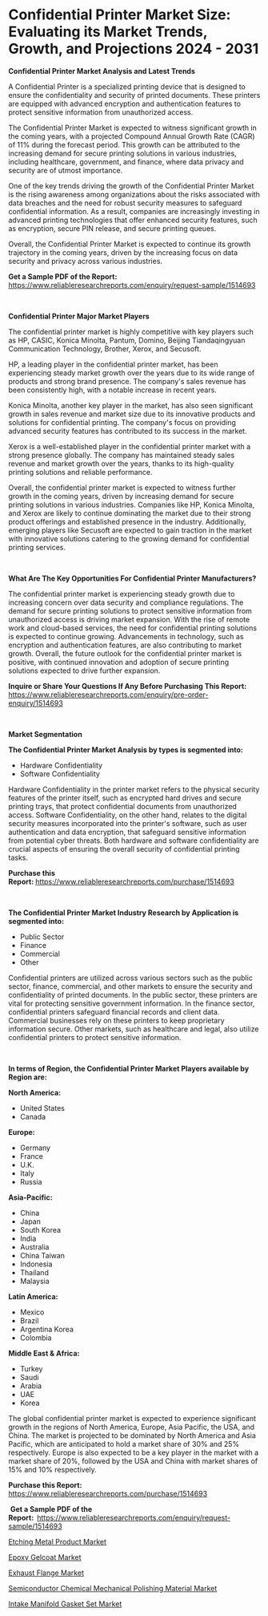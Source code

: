 <p><h1>Confidential Printer Market Size: Evaluating its Market Trends, Growth, and Projections 2024 - 2031</h1></p><p><strong>Confidential Printer Market Analysis and Latest Trends</strong></p>
<p><p>A Confidential Printer is a specialized printing device that is designed to ensure the confidentiality and security of printed documents. These printers are equipped with advanced encryption and authentication features to protect sensitive information from unauthorized access.</p><p>The Confidential Printer Market is expected to witness significant growth in the coming years, with a projected Compound Annual Growth Rate (CAGR) of 11% during the forecast period. This growth can be attributed to the increasing demand for secure printing solutions in various industries, including healthcare, government, and finance, where data privacy and security are of utmost importance.</p><p>One of the key trends driving the growth of the Confidential Printer Market is the rising awareness among organizations about the risks associated with data breaches and the need for robust security measures to safeguard confidential information. As a result, companies are increasingly investing in advanced printing technologies that offer enhanced security features, such as encryption, secure PIN release, and secure printing queues.</p><p>Overall, the Confidential Printer Market is expected to continue its growth trajectory in the coming years, driven by the increasing focus on data security and privacy across various industries.</p></p>
<p><strong>Get a Sample PDF of the Report:&nbsp;</strong> <a href="https://www.reliableresearchreports.com/enquiry/request-sample/1514693">https://www.reliableresearchreports.com/enquiry/request-sample/1514693</a></p>
<p>&nbsp;</p>
<p><strong>Confidential Printer Major Market Players</strong></p>
<p><p>The confidential printer market is highly competitive with key players such as HP, CASIC, Konica Minolta, Pantum, Domino, Beijing Tiandaqingyuan Communication Technology, Brother, Xerox, and Secusoft.</p><p>HP, a leading player in the confidential printer market, has been experiencing steady market growth over the years due to its wide range of products and strong brand presence. The company's sales revenue has been consistently high, with a notable increase in recent years.</p><p>Konica Minolta, another key player in the market, has also seen significant growth in sales revenue and market size due to its innovative products and solutions for confidential printing. The company's focus on providing advanced security features has contributed to its success in the market.</p><p>Xerox is a well-established player in the confidential printer market with a strong presence globally. The company has maintained steady sales revenue and market growth over the years, thanks to its high-quality printing solutions and reliable performance.</p><p>Overall, the confidential printer market is expected to witness further growth in the coming years, driven by increasing demand for secure printing solutions in various industries. Companies like HP, Konica Minolta, and Xerox are likely to continue dominating the market due to their strong product offerings and established presence in the industry. Additionally, emerging players like Secusoft are expected to gain traction in the market with innovative solutions catering to the growing demand for confidential printing services.</p></p>
<p>&nbsp;</p>
<p><strong>What Are The Key Opportunities For Confidential Printer Manufacturers?</strong></p>
<p><p>The confidential printer market is experiencing steady growth due to increasing concern over data security and compliance regulations. The demand for secure printing solutions to protect sensitive information from unauthorized access is driving market expansion. With the rise of remote work and cloud-based services, the need for confidential printing solutions is expected to continue growing. Advancements in technology, such as encryption and authentication features, are also contributing to market growth. Overall, the future outlook for the confidential printer market is positive, with continued innovation and adoption of secure printing solutions expected to drive further expansion.</p></p>
<p><strong>Inquire or Share Your Questions If Any Before Purchasing This Report:</strong> <a href="https://www.reliableresearchreports.com/enquiry/pre-order-enquiry/1514693">https://www.reliableresearchreports.com/enquiry/pre-order-enquiry/1514693</a></p>
<p>&nbsp;</p>
<p><strong>Market Segmentation</strong></p>
<p><strong>The Confidential Printer Market Analysis by types is segmented into:</strong></p>
<p><ul><li>Hardware Confidentiality</li><li>Software Confidentiality</li></ul></p>
<p><p>Hardware Confidentiality in the printer market refers to the physical security features of the printer itself, such as encrypted hard drives and secure printing trays, that protect confidential documents from unauthorized access. Software Confidentiality, on the other hand, relates to the digital security measures incorporated into the printer's software, such as user authentication and data encryption, that safeguard sensitive information from potential cyber threats. Both hardware and software confidentiality are crucial aspects of ensuring the overall security of confidential printing tasks.</p></p>
<p><strong>Purchase this Report:&nbsp;</strong><a href="https://www.reliableresearchreports.com/purchase/1514693">https://www.reliableresearchreports.com/purchase/1514693</a></p>
<p>&nbsp;</p>
<p><strong>The Confidential Printer Market Industry Research by Application is segmented into:</strong></p>
<p><ul><li>Public Sector</li><li>Finance</li><li>Commercial</li><li>Other</li></ul></p>
<p><p>Confidential printers are utilized across various sectors such as the public sector, finance, commercial, and other markets to ensure the security and confidentiality of printed documents. In the public sector, these printers are vital for protecting sensitive government information. In the finance sector, confidential printers safeguard financial records and client data. Commercial businesses rely on these printers to keep proprietary information secure. Other markets, such as healthcare and legal, also utilize confidential printers to protect sensitive information.</p></p>
<p>&nbsp;</p>
<p><strong>In terms of Region, the Confidential Printer Market Players available by Region are:</strong></p>
<p>
    <p> <strong> North America: </strong>
        <ul>
            <li>United States</li>
            <li>Canada</li>
        </ul>
        </p> 
    <p> <strong> Europe: </strong>
        <ul>
            <li>Germany</li>
            <li>France</li>
            <li>U.K.</li>
            <li>Italy</li>
            <li>Russia</li>
        </ul>
        </p> 
    <p> <strong> Asia-Pacific: </strong>
        <ul>
            <li>China</li>
            <li>Japan</li>
            <li>South Korea</li>
            <li>India</li>
            <li>Australia</li>
            <li>China Taiwan</li>
            <li>Indonesia</li>
            <li>Thailand</li>
            <li>Malaysia</li>
        </ul>
        </p> 
    <p> <strong> Latin America: </strong>
        <ul>
            <li>Mexico</li>
            <li>Brazil</li>
            <li>Argentina Korea</li>
            <li>Colombia</li>
        </ul>
        </p> 
    <p> <strong> Middle East & Africa: </strong>
        <ul>
            <li>Turkey</li>
            <li>Saudi</li>
            <li>Arabia</li>
            <li>UAE</li>
            <li>Korea</li>
        </ul>
    </p>
    </p>
<p><p>The global confidential printer market is expected to experience significant growth in the regions of North America, Europe, Asia Pacific, the USA, and China. The market is projected to be dominated by North America and Asia Pacific, which are anticipated to hold a market share of 30% and 25% respectively. Europe is also expected to be a key player in the market with a market share of 20%, followed by the USA and China with market shares of 15% and 10% respectively.</p></p>
<p><strong>Purchase this Report: </strong><a href="https://www.reliableresearchreports.com/purchase/1514693">https://www.reliableresearchreports.com/purchase/1514693</a></p>
<p>&nbsp;<strong>Get a Sample PDF of the Report:&nbsp;&nbsp;</strong><a href="https://www.reliableresearchreports.com/enquiry/request-sample/1514693">https://www.reliableresearchreports.com/enquiry/request-sample/1514693</a></p>
<p><strong></strong></p>
<p><p><a href="https://github.com/brentleyjimmiealvaradoz4l1rea/Market-Research-Report-List-1/blob/main/etching-metal-product-market.md">Etching Metal Product Market</a></p><p><a href="https://view.publitas.com/reportprime-1/global-epoxy-gelcoat-market-size-and-market-trends-insights-and-projections-from-2024-to-2031/">Epoxy Gelcoat Market</a></p><p><a href="https://angry-finch-aaf.notion.site/Exhaust-Flange-Market-Research-Report-Forecasted-for-Period-from-2024-2031-by-Market-Type-Market-c83a28ba4aca453d9c36b5c8c1104e6e">Exhaust Flange Market</a></p><p><a href="https://github.com/eeaveuhhh/Market-Research-Report-List-1/blob/main/semiconductor-chemical-mechanical-polishing-material-market.md">Semiconductor Chemical Mechanical Polishing Material Market</a></p><p><a href="https://faithful-glue-af3.notion.site/Intake-Manifold-Gasket-Set-Market-Size-Furnishes-Valuable-Information-Encompassing-Market-Share-Mar-a72663366a0640d7b7629418b6bc21ed">Intake Manifold Gasket Set Market</a></p></p>